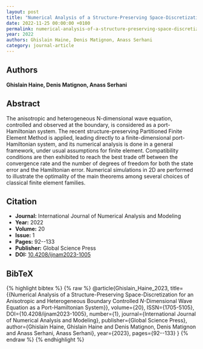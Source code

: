 ```yaml
---
layout: post
title: "Numerical Analysis of a Structure-Preserving Space-Discretization for an Anisotropic and Heterogeneous Boundary Controlled \\( N \\)-Dimensional Wave Equation as a Port-Hamiltonian System"
date: 2022-11-25 00:00:00 +0100
permalink: numerical-analysis-of-a-structure-preserving-space-discretization-for-an-anisotropic-and-heterogeneous-boundary-controlled-n-dimensional-wave-equation-as-a-port-hamiltonian-system
year: 2022
authors: Ghislain Haine, Denis Matignon, Anass Serhani
category: journal-article
---
```

 
## Authors
**Ghislain Haine, Denis Matignon, Anass Serhani**
 
## Abstract
The anisotropic and heterogeneous N-dimensional wave equation, controlled and observed at the boundary, is considered as a port-Hamiltonian system. The recent structure-preserving Partitioned Finite Element Method is applied, leading directly to a finite-dimensional port-Hamiltonian system, and its numerical analysis is done in a general framework, under usual assumptions for finite element. Compatibility conditions are then exhibited to reach the best trade off between the convergence rate and the number of degrees of freedom for both the state error and the Hamiltonian error. Numerical simulations in 2D are performed to illustrate the optimality of the main theorems among several choices of classical finite element families.
 
## Citation
- **Journal:** International Journal of Numerical Analysis and Modeling
- **Year:** 2022
- **Volume:** 20
- **Issue:** 1
- **Pages:** 92--133
- **Publisher:** Global Science Press
- **DOI:** [10.4208/ijnam2023-1005](https://doi.org/10.4208/ijnam2023-1005)
 
## BibTeX
{% highlight bibtex %}
{% raw %}
@article{Ghislain_Haine_2023,
  title={{Numerical Analysis of a Structure-Preserving Space-Discretization for an Anisotropic and Heterogeneous Boundary Controlled $N$-Dimensional Wave Equation as a Port-Hamiltonian System}},
  volume={20},
  ISSN={1705-5105},
  DOI={10.4208/ijnam2023-1005},
  number={1},
  journal={International Journal of Numerical Analysis and Modeling},
  publisher={Global Science Press},
  author={Ghislain Haine, Ghislain Haine and Denis Matignon, Denis Matignon and Anass Serhani, Anass Serhani},
  year={2023},
  pages={92--133}
}
{% endraw %}
{% endhighlight %}
 
